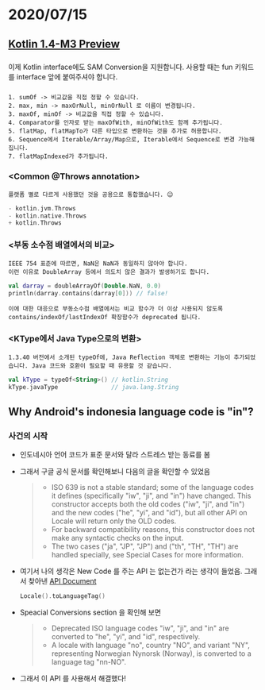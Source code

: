 # 2020/07/15

## [Kotlin 1.4-M3 Preview](https://blog.jetbrains.com/kotlin/2020/07/kotlin-1-4-m3-is-out-standard-library-changes/)

### <fun interface>

  이제 Kotlin interface에도 SAM Conversion을 지원합니다. 
  사용할 때는 fun 키워드를 interface 앞에 붙여주셔야 합니다.

### <Collection operations>

    1. sumOf -> 비교값을 직접 정할 수 있습니다.
    2. max, min -> maxOrNull, minOrNull 로 이름이 변경됩니다.
    3. maxOf, minOf -> 비교값을 직접 정할 수 있습니다.
    4. Comparator를 인자로 받는 maxOfWith, minOfWith도 함께 추가됩니다.
    5. flatMap, flatMapTo가 다른 타입으로 변환하는 것을 추가로 허용합니다.
    6. Sequence에서 Iterable/Array/Map으로, Iterable에서 Sequence로 변경 가능해집니다.
    7. flatMapIndexed가 추가됩니다.

### <Common @Throws annotation>

    플랫폼 별로 다르게 사용했던 것을 공용으로 통합했습니다. 😉
  ~~~kotlin
  - kotlin.jvm.Throws
  - kotlin.native.Throws
  + kotlin.Throws
  ~~~

### <부동 소수점 배열에서의 비교>

    IEEE 754 표준에 따르면, NaN은 NaN과 동일하지 않아야 합니다.
    이런 이유로 DoubleArray 등에서 의도치 않은 결과가 발생하기도 합니다.
  
  ~~~kotlin
  val darray = doubleArrayOf(Double.NaN, 0.0)
  println(darray.contains(darray[0])) // false!
  ~~~

    이에 대한 대응으로 부동소수점 배열에서는 비교 함수가 더 이상 사용되지 않도록 contains/indexOf/lastIndexOf 확장함수가 deprecated 됩니다.

### <KType에서 Java Type으로의 변환>

    1.3.40 버전에서 소개된 typeOf에, Java Reflection 객체로 변환하는 기능이 추가되었습니다. Java 코드와 호환이 필요할 때 유용할 것 같습니다.

  ~~~kotlin
  val kType = typeOf<String>() // kotlin.String
  kType.javaType               // java.lang.String
  ~~~
  
  
## Why Android's indonesia language code is "in"?

### 사건의 시작
- 인도네시아 언어 코드가 표준 문서와 달라 스트레스 받는 동료를 봄
- 그래서 구글 공식 문서를 확인해보니 다음의 글을 확인할 수 있었음

    >- ISO 639 is not a stable standard; some of the language codes it defines (specifically "iw", "ji", and "in") have changed. This constructor accepts both the old codes ("iw", "ji", and "in") and the new codes ("he", "yi", and "id"), but all other API on Locale will return only the OLD codes.
    >- For backward compatibility reasons, this constructor does not make any syntactic checks on the input.
    >- The two cases ("ja", "JP", "JP") and ("th", "TH", "TH") are handled specially, see Special Cases for more information.

- 여기서 나의 생각은 New Code 를 주는 API 는 없는건가 라는 생각이 들었음. 그래서 찾아낸 [API Document](https://developer.android.com/reference/java/util/Locale#toLanguageTag())
    ~~~kotlin
    Locale().toLanguageTag()
    ~~~
    
- Speacial Conversions section 을 확인해 보면 
    >- Deprecated ISO language codes "iw", "ji", and "in" are converted to "he", "yi", and "id", respectively.
    >- A locale with language "no", country "NO", and variant "NY", representing Norwegian Nynorsk (Norway), is converted to a language tag "nn-NO".
    
- 그래서 이 API 를 사용해서 해결했다!



